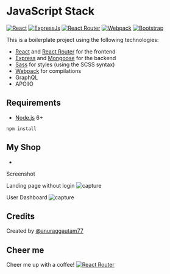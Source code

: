 # JavaScript Stack 


[![React](/client/public/img/techstack/react.png)](https://facebook.github.io/react/)
[![ExpressJs](/client/public/img/techstack/express.png)](https://expressjs.com/)
[![React Router](/client/public/img/techstack/react-router.png)](https://github.com/ReactTraining/react-router)
[![Webpack](/client/public/img/techstack/webpack.png)](https://webpack.github.io/)
[![Bootstrap](/client/public/img/techstack/bootstrap.png)](http://getbootstrap.com/)
 





This is a boilerplate project using the following technologies:
- [React](https://facebook.github.io/react/) and [React Router](https://reacttraining.com/react-router/) for the frontend
- [Express](http://expressjs.com/) and [Mongoose](http://mongoosejs.com/) for the backend
- [Sass](http://sass-lang.com/) for styles (using the SCSS syntax)
- [Webpack](https://webpack.github.io/) for compilations
- GraphQL
- APOllO
 
 


## Requirements

- [Node.js](https://nodejs.org/en/) 6+

```shell
npm install
```
 


## My Shop

- 


Screenshot

Landing page without login 
![capture](https://user-images.githubusercontent.com/1465967/38768241-fd93251c-400d-11e8-9b7d-d4e0558e9024.PNG)

User Dashboard
![capture](https://user-images.githubusercontent.com/1465967/38768216-913d7944-400d-11e8-9a3e-12807b8ef86e.PNG)

 ## Credits

Created by [@anuraggautam77](https://www.linkedin.com/in/anuraggautam77/)

 ## Cheer me
Cheer me up with a coffee! [![React Router](https://www.buymeacoffee.com/assets/img/bmc-f-logo.svg)](https://www.buymeacoffee.com/fL0O9wW)

 

